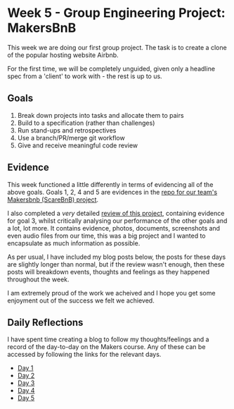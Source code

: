 # Week 5 - Group Engineering Project: MakersBnB

This week we are doing our first group project. The task is to create a clone of the popular hosting website Airbnb.

For the first time, we will be completely unguided, given only a headline spec from a 'client' to work with - the rest is up to us.

## Goals
1. Break down projects into tasks and allocate them to pairs
2. Build to a specification (rather than challenges)
3. Run stand-ups and retrospectives
4. Use a branch/PR/merge git workflow
5. Give and receive meaningful code review

## Evidence

This week functioned a little differently in terms of evidencing all of the above goals. Goals 1, 2, 4 and 5 are evidences in the [repo for our team's Makersbnb (ScareBnB) project](https://github.com/adamwoodcock98/makersbnb).

I also completed a *very* detailed [review of this project](), containing evidence for goal 3, whilst critically analysing our performance of the other goals and a lot, lot more. It contains evidence, photos, documents, screenshots and even audio files from our time, this was a big project and I wanted to encapsulate as much information as possible.

As per usual, I have included my blog posts below, the posts for these days are slightly longer than normal, but if the review wasn't enough, then these posts will breakdown events, thoughts and feelings as they happened throughout the week.

I am extremely proud of the work we acheived and I hope you get some enjoyment out of the success we felt we achieved.

## Daily Reflections
I have spent time creating a blog to follow my thoughts/feelings and a record of the day-to-day on the Makers course. Any of these can be accessed by following the links for the relevant days.

* [Day 1](https://medium.com/@adam.woodcock98/teamwork-makes-the-dream-work-makers-day-21-66834dd0cbe6)
* [Day 2](https://medium.com/@adam.woodcock98/a-panoramic-makers-day-22-a60a322c2c14)
* [Day 3](https://medium.com/@adam.woodcock98/a-haunted-holiday-makers-day-23-324ec9817f8)
* [Day 4](https://medium.com/@adam.woodcock98/is-this-still-available-makers-day-24-a8c21832b282)
* [Day 5](https://medium.com/@adam.woodcock98/did-we-really-just-pull-that-off-makers-day-25-cec3ebd4947b)
